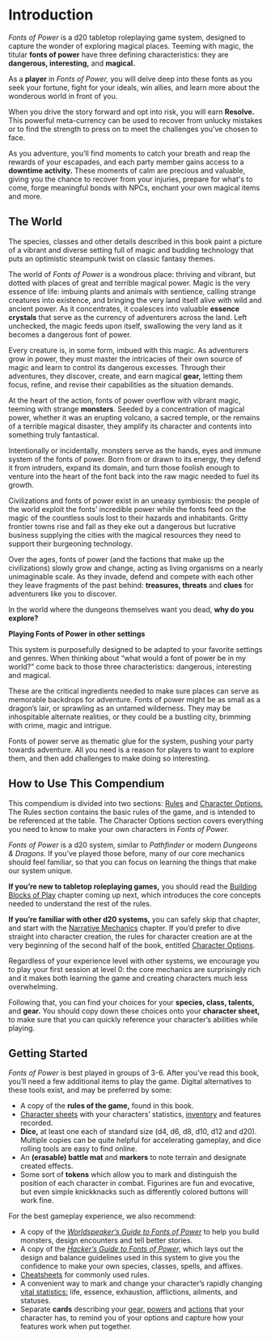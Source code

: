 # Introduction

_Fonts of Power_ is a d20 tabletop roleplaying game system, designed to capture the wonder of exploring magical places. Teeming with magic, the titular **fonts of power** have three defining characteristics: they are **dangerous, interesting,** and **magical.**

As a **player** in _Fonts of Power,_ you will delve deep into these fonts as you seek your fortune, fight for your ideals, win allies, and learn more about the wonderous world in front of you.

When you drive the story forward and opt into risk, you will earn **Resolve.** This powerful meta-currency can be used to recover from unlucky mistakes or to find the strength to press on to meet the challenges you’ve chosen to face.

As you adventure, you’ll find moments to catch your breath and reap the rewards of your escapades, and each party member gains access to a **downtime activity.** These moments of calm are precious and valuable, giving you the chance to recover from your injuries, prepare for what's to come, forge meaningful bonds with NPCs, enchant your own magical items and more.

## The World

The species, classes and other details described in this book paint a picture of a vibrant and diverse setting full of magic and budding technology that puts an optimistic steampunk twist on classic fantasy themes.

The world of _Fonts of Power_ is a wondrous place: thriving and vibrant, but dotted with places of great and terrible magical power. Magic is the very essence of life: imbuing plants and animals with sentience, calling strange creatures into existence, and bringing the very land itself alive with wild and ancient power. As it concentrates, it coalesces into valuable **essence crystals** that serve as the currency of adventurers across the land. Left unchecked, the magic feeds upon itself, swallowing the very land as it becomes a dangerous font of power.

Every creature is, in some form, imbued with this magic. As adventurers grow in power, they must master the intricacies of their own source of magic and learn to control its dangerous excesses. Through their adventures, they discover, create, and earn magical **gear,** letting them focus, refine, and revise their capabilities as the situation demands.

At the heart of the action, fonts of power overflow with vibrant magic, teeming with strange **monsters**. Seeded by a concentration of magical power, whether it was an erupting volcano, a sacred temple, or the remains of a terrible magical disaster, they amplify its character and contents into something truly fantastical.

Intentionally or incidentally, monsters serve as the hands, eyes and immune system of the fonts of power. Born from or drawn to its energy, they defend it from intruders, expand its domain, and turn those foolish enough to venture into the heart of the font back into the raw magic needed to fuel its growth.

Civilizations and fonts of power exist in an uneasy symbiosis: the people of the world exploit the fonts’ incredible power while the fonts feed on the magic of the countless souls lost to their hazards and inhabitants. Gritty frontier towns rise and fall as they eke out a dangerous but lucrative business supplying the cities with the magical resources they need to support their burgeoning technology.

Over the ages, fonts of power (and the factions that make up the civilizations) slowly grow and change, acting as living organisms on a nearly unimaginable scale. As they invade, defend and compete with each other they leave fragments of the past behind: **treasures, threats** and **clues** for adventurers like you to discover.

In the world where the dungeons themselves want you dead, **why do you explore?**

<div class="infobox">

**Playing Fonts of Power in other settings**

This system is purposefully designed to be adapted to your favorite settings and genres. When thinking about “what would a font of power be in my world?” come back to those three characteristics: dangerous, interesting and magical.

These are the critical ingredients needed to make sure places can serve as memorable backdrops for adventure. Fonts of power might be as small as a dragon’s lair, or sprawling as an untamed wilderness. They may be inhospitable alternate realities, or they could be a bustling city, brimming with crime, magic and intrigue.

Fonts of power serve as thematic glue for the system, pushing your party towards adventure. All you need is a reason for players to want to explore them, and then add challenges to make doing so interesting.

</div>

## How to Use This Compendium

This compendium is divided into two sections: [Rules](/rules/) and [Character Options.](/character-options/) The Rules section contains the basic rules of the game, and is intended to be referenced at the table. The Character Options section covers everything you need to know to make your own characters in _Fonts of Power._

_Fonts of Power_ is a d20 system, similar to _Pathfinder_ or modern _Dungeons & Dragons._ If you’ve played those before, many of our core mechanics should feel familiar, so that you can focus on learning the things that make our system unique.

**If you’re new to tabletop roleplaying games,** you should read the [Building Blocks of Play](intro/building-blocks.md) chapter coming up next, which introduces the core concepts needed to understand the rest of the rules.

**If you’re familiar with other d20 systems,** you can safely skip that chapter, and start with the [Narrative Mechanics](rules/narrative-mechanics/) chapter. If you’d prefer to dive straight into character creation, the rules for character creation are at the very beginning of the second half of the book, entitled [Character Options](character-options/).

Regardless of your experience level with other systems, we encourage you to play your first session at level 0: the core mechanics are surprisingly rich and it makes both learning the game and creating characters much less overwhelming.

Following that, you can find your choices for your **species, class, talents,** and **gear.** You should copy down these choices onto your **character sheet,** to make sure that you can quickly reference your character’s abilities while playing.

## Getting Started

_Fonts of Power_ is best played in groups of 3-6. After you’ve read this book, you’ll need a few additional items to play the game. Digital alternatives to these tools exist, and may be preferred by some:

- A copy of the **rules of the game,** found in this book.
- [Character sheets](https://drive.google.com/open?id=1tNv3eBRoI_wg28S-e7h9KHyZcai-y-oS) with your characters’ statistics, [inventory](https://drive.google.com/open?id=1hILGxE49G_lt8vIFywsUZDVPJ2MD4P0T) and features recorded.
- **Dice,** at least one each of standard size (d4, d6, d8, d10, d12 and d20). Multiple copies can be quite helpful for accelerating gameplay, and dice rolling tools are easy to find online.
- An **(erasable) battle mat** and **markers** to note terrain and designate created effects.
- Some sort of **tokens** which allow you to mark and distinguish the position of each character in combat. Figurines are fun and evocative, but even simple knickknacks such as differently colored buttons will work fine.

For the best gameplay experience, we also recommend:

- A copy of the _[Worldspeaker’s Guide to Fonts of Power](https://docs.google.com/document/d/18WLBeS_Ei_BJYZnBafG6rWf7xODPFDSz8RQV2iA3WCU/edit#heading=h.zkka4gllffb)_ to help you build monsters, design encounters and tell better stories.
- A copy of the _[Hacker’s Guide to Fonts of Power,](https://docs.google.com/document/d/1xEf2HRJ2-UwCwiutQgLcanuCgw-E6xJfRQWLfrBXHf4/edit#heading=h.l1ylvejh8wsc)_ which lays out the design and balance guidelines used in this system to give you the confidence to make your own species, classes, spells, and affixes.
- [Cheatsheets](https://docs.google.com/document/d/115pncBLyu_PtpFPgmCXF2LOHutthUhYLn0xDJPIL9Po/edit#) for commonly used rules.
- A convenient way to mark and change your character’s rapidly changing [vital statistics:](https://drive.google.com/open?id=141MsxVU0JBlb67CyoQ_aZ_Ga8CXMVyDb) life, essence, exhaustion, afflictions, ailments, and statuses.
- Separate **cards** describing your [gear,](https://drive.google.com/open?id=1DsZxVKYwO6mc-q6Fowrd-bwsCVhCfL1_) [powers](https://drive.google.com/open?id=1y3N703iL99f6iO1cpXHesPzQRexWYnmH) and [actions](https://drive.google.com/open?id=1dLjHhAdqOU2Qi4KeSh9VPbkHZhdsTMf9) that your character has, to remind you of your options and capture how your features work when put together.
